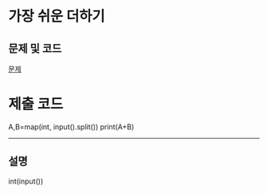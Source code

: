 가장 쉬운 더하기
=======

문제 및 코드
-----
[문제](https://www.acmicpc.net/problem/1000)




# 제출 코드

A,B=map(int, input().split())
print(A+B)




- - - - - 

설명
------
int(input())
